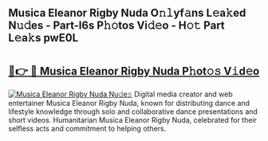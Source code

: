 ## Musica Eleanor Rigby Nuda O𝚗𝚕yf𝚊ns L𝚎a𝚔ed N𝚞𝚍es - Part-l6s P𝚑𝚘tos Vi𝚍𝚎o - H𝚘𝚝 Part L𝚎a𝚔s pwE0L

# <h2><a href="http://kf5f9z.oniu.top/?m=Musica+Eleanor+Rigby+Nuda">🔗👉 🔴 Musica Eleanor Rigby Nuda P𝚑ot𝚘𝚜 V𝚒d𝚎o</a></h2>

[![Musica Eleanor Rigby Nuda Nu𝚍e𝚜](https://i.imgur.com/0qMVB7G.gif)](http://kf5f9z.oniu.top/?m=Musica+Eleanor+Rigby+Nuda)
Digital media creator and web entertainer Musica Eleanor Rigby Nuda, known for distributing dance and lifestyle knowledge through solo and collaborative dance presentations and short videos. Humanitarian Musica Eleanor Rigby Nuda, celebrated for their selfless acts and commitment to helping others.  
